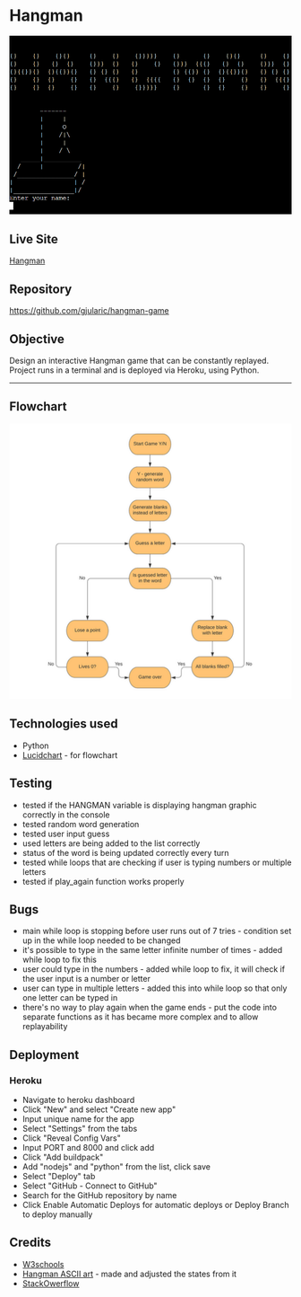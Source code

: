# Hangman

![hangman](images//hangman.PNG)

## Live Site

[Hangman](https://hangman-project-3.herokuapp.com/)

## Repository

https://github.com/gjularic/hangman-game

## Objective

Design an interactive Hangman game that can be constantly replayed. Project runs in a terminal and is deployed via Heroku, using Python.

---

## Flowchart

![Flowchart](images//flowchart.png)

## Technologies used

- Python
- [Lucidchart](https://lucid.co/) - for flowchart

## Testing

- tested if the HANGMAN variable is displaying hangman graphic correctly in the console
- tested random word generation
- tested user input guess
- used letters are being added to the list correctly
- status of the word is being updated correctly every turn
- tested while loops that are checking if user is typing numbers or multiple letters
- tested if play_again function works properly

## Bugs
- main while loop is stopping before user runs out of 7 tries - condition set up in the while loop needed to be changed
- it's possible to type in the same letter infinite number of times - added while loop to fix this
- user could type in the numbers - added while loop to fix, it will check if the user input is a number or letter
- user can type in multiple letters - added this into while loop so that only one letter can be typed in
- there's no way to play again when the game ends - put the code into separate functions as it has became more complex and to allow replayability

## Deployment

### Heroku
- Navigate to heroku dashboard
- Click "New" and select "Create new app"
- Input unique name for the app
- Select "Settings" from the tabs
- Click "Reveal Config Vars"
- Input PORT and 8000 and click add
- Click "Add buildpack"
- Add "nodejs" and "python" from the list, click save
- Select "Deploy" tab
- Select "GitHub - Connect to GitHub"
- Search for the GitHub repository by name
- Click Enable Automatic Deploys for automatic deploys or Deploy Branch to deploy manually

## Credits

- [W3schools](https://www.w3schools.com/)
- [Hangman ASCII art](https://github.com/gieseanw/Hangman/blob/master/HangmanLogo2.txt) - made and adjusted the states from it
- [StackOwerflow](https://stackoverflow.com/)